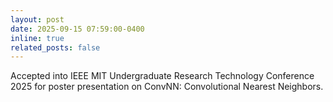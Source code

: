 ```yaml
---
layout: post
date: 2025-09-15 07:59:00-0400
inline: true
related_posts: false
---
```


Accepted into IEEE MIT Undergraduate Research Technology Conference 2025 for poster presentation on ConvNN: Convolutional Nearest Neighbors.

